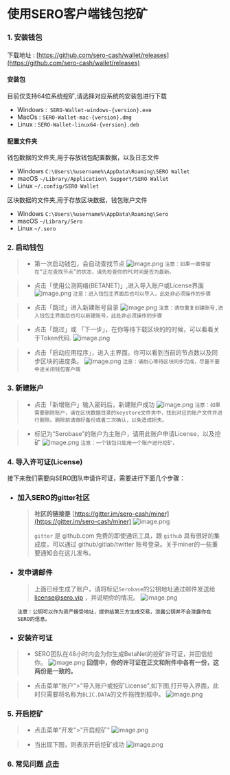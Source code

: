 
# 使用SERO客户端钱包挖矿

### 1. 安装钱包

####  
下载地址 :  [https://github.com/sero-cash/wallet/releases](https://github.com/sero-cash/wallet/releases)

####  安装包
目前仅支持64位系统挖矿,请选择对应系统的安装包进行下载
- Windows :` SERO-Wallet-windows-{version}.exe`
- MacOs : `SERO-Wallet-mac-{version}.dmg`
- Linux : `SERO-Wallet-linux64-{version}.deb`

#### 配置文件夹
钱包数据的文件夹,用于存放钱包配置数据，以及日志文件
- Windows `C:\Users\%username%\AppData\Roaming\SERO Wallet`
- macOS `~/Library/Application\ Support/SERO Wallet`
- Linux `~/.config/SERO Wallet`

区块数据的文件夹,用于存放区块数据，钱包账户文件
- Windows `C:\Users\%username%\AppData\Roaming\Sero`
- macOS `~/Library/Sero`
- Linux `~/.sero`

### 2. 启动钱包
> - 第一次启动钱包，会自动查找节点
![image.png](https://upload-images.jianshu.io/upload_images/13141677-a108c0edffde4003.png?imageMogr2/auto-orient/strip%7CimageView2/2/w/400)
`注意：如果一直停留在“正在查找节点”的状态，请先检查你的PC时间是否为最新。`

> - 点击「使用公测网络(BETANET)」,进入导入账户或License界面
![image.png](https://upload-images.jianshu.io/upload_images/13141677-30b9c6df2ecf7d6c.png?imageMogr2/auto-orient/strip%7CimageView2/2/w/400)
`注意：进入钱包主界面后也可以导入，此处非必须操作的步骤`

> - 点击「跳过」进入新建账号目录
![image.png](https://upload-images.jianshu.io/upload_images/13141677-3bc79fcff4cae30d.png?imageMogr2/auto-orient/strip%7CimageView2/2/w/400)
`注意：请勿重复创建账号,进入钱包主界面后也可以新建账号，此处非必须操作的步骤`

> - 点击「跳过」或 「下一步」，在你等待下载区块的的时候，可以看看关于Token代码.
![image.png](https://upload-images.jianshu.io/upload_images/13141677-2657fc14b2870235.png?imageMogr2/auto-orient/strip%7CimageView2/2/w/400)

> - 点击「启动应用程序」，进入主界面。你可以看到当前的节点数以及同步区块的进度条。
![image.png](https://upload-images.jianshu.io/upload_images/13141677-1d7efaf9f49555c0.png?imageMogr2/auto-orient/strip%7CimageView2/2/w/400)
`注意：请耐心等待区块同步完成，尽量不要中途关闭钱包客户端`

### 3. 新建账户
> - 点击「新增账户」输入密码后，新建账户成功
![image.png](https://upload-images.jianshu.io/upload_images/13141677-9b41928fe9b59ad8.png?imageMogr2/auto-orient/strip%7CimageView2/2/w/400)
`注意：如果需要删除账户，请在区块数据目录的keystore文件夹中，找到对应的账户文件并进行删除。删除前请做好备份或者二次确认，以免造成损失。`

> - 标记为“Serobase”的账户为主账户，请用此账户申请License，以及挖矿
![image.png](https://upload-images.jianshu.io/upload_images/13141677-9f69069d07657471.png?imageMogr2/auto-orient/strip%7CimageView2/2/w/400)
`注意：一个钱包只能用一个账户进行挖矿。`

### 4. 导入许可证(License)

接下来我们需要向SERO团队申请许可证，需要进行下面几个步骤：

* ### **加入SERO的gitter社区**
    > **社区的链接是**
    [https://gitter.im/sero-cash/miner](https://gitter.im/sero-cash/miner)
    ![image.png](https://upload-images.jianshu.io/upload_images/277023-fecac3360cd796e6.png?imageMogr2/auto-orient/strip%7CimageView2/2/w/400)
    >
    > `gitter` 是 github.com 免费的即使通讯工具，跟 `github` 具有很好的集成度，可以通过 github/gitlab/twitter 账号登录。关于miner的一些重要通知会在这儿发布。

* ### **发申请邮件**
    > 上面已经生成了账户，请将标记`Serobase`的公钥地址通过邮件发送给 [license@sero.vip](license@sero.vip) ，并说明你的情况。
    ![image.png](https://upload-images.jianshu.io/upload_images/277023-e72fcce8a23a8578.png?imageMogr2/auto-orient/strip%7CimageView2/2/w/400)

    `注意：公钥可以作为资产接受地址，提供给第三方生成交易，泄露公钥并不会泄露你在SERO的信息。`

* ### **安装许可证**
> - SERO团队在48小时内会为你生成BetaNet的挖矿许可证，并回信给你。
    ![image.png](https://upload-images.jianshu.io/upload_images/277023-ce2d496f2b656112.png?imageMogr2/auto-orient/strip%7CimageView2/2/w/400)
    **回信中，你的许可证在正文和附件中各有一份，这两份是一致的。**

> - 点击菜单"账户">"导入账户或挖矿License",如下图,打开导入界面，此时只需要将名称为`BLIC.DATA`的文件拖拽到框中。
![image.png](https://upload-images.jianshu.io/upload_images/13141677-205221f5fc604f96.png?imageMogr2/auto-orient/strip%7CimageView2/2/w/400)

### 5. 开启挖矿

> - 点击菜单"开发">"开启挖矿"
![image.png](https://upload-images.jianshu.io/upload_images/13141677-5737bc6f5c3355ce.png?imageMogr2/auto-orient/strip%7CimageView2/2/w/400)

> - 当出现下图，则表示开启挖矿成功
![image.png](https://upload-images.jianshu.io/upload_images/13141677-9bbaafcdd86a9f0f.png?imageMogr2/auto-orient/strip%7CimageView2/2/w/400)

### 6. 常见问题 [点击](https://wiki.sero.cash/zh/index.html?file=Start/wallet-trouble-shooting-help)
